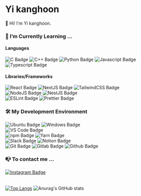 # Yi kanghoon

👋 Hi! I'm Yi kanghoon.<br>

### 🌱 I’m Currently Learning ...

#### Languages

![C Badge](https://img.shields.io/badge/-C-A8B9CC?style=flat-square&logo=C&logoColor=ffffff&labelColor=282828) ![C++ Badge](https://img.shields.io/badge/-C++-00599C?style=flat-square&logo=C%2B%2B&logoColor=ffffff&labelColor=282828) ![Python Badge](https://img.shields.io/badge/-Python-3776AB?style=flat-square&logo=Python&logoColor=ffffff&labelColor=282828) ![Javascript Badge](https://img.shields.io/badge/-JavaScript-F7DF1E?style=flat-square&logo=JavaScript&logoColor=ffffff&labelColor=282828) ![Typescript Badge](https://img.shields.io/badge/-TypeScript-3178C6?style=flat-square&logo=TypeScript&logoColor=ffffff&labelColor=282828)

#### Libraries/Frameworks

![React Badge](https://img.shields.io/badge/-React-61DAFB?style=flat-square&logo=React&logoColor=ffffff&labelColor=282828) ![NextJS Badge](https://img.shields.io/badge/-NextJS-000000?style=flat-square&logo=Next.js&logoColor=ffffff&labelColor=282828) ![TailwindCSS Badge](https://img.shields.io/badge/-TailwindCSS-06B6D4?style=flat-square&logo=TailwindCSS&logoColor=ffffff&labelColor=282828)<br>![NodeJS Badge](https://img.shields.io/badge/-NodeJS-339933?style=flat-square&logo=Node.js&logoColor=ffffff&labelColor=282828) ![NestJS Badge](https://img.shields.io/badge/-NestJS-E0234E?style=flat-square&logo=NestJS&logoColor=ffffff&labelColor=282828)<br>![ESLint Badge](https://img.shields.io/badge/-ESLint-4B32C3?style=flat-square&logo=ESLint&logoColor=ffffff&labelColor=282828) ![Prettier Badge](https://img.shields.io/badge/-Prettier-F7B93E?style=flat-square&logo=Prettier&logoColor=ffffff&labelColor=282828)<br>

### 🛠️ My Development Environment<br>

![Ubuntu Badge](https://img.shields.io/badge/-Ubuntu-E95420?style=flat-square&logo=Ubuntu&logoColor=white&labelColor=282828) ![Windows Badge](https://img.shields.io/badge/-Windows-0078D6?style=flat-square&logo=Windows&logoColor=white&labelColor=282828)<br>![VS Code Badge](https://img.shields.io/badge/VSCode-007ACC?style=flat-square&logo=VisualStudioCode&logoColor=white&labelColor=282828)<br>![npm Badge](https://img.shields.io/badge/-npm-CB3837?style=flat-square&logo=npm&logoColor=white&labelColor=282828) ![Yarn Badge](https://img.shields.io/badge/-Yarn-2C8EBB?style=flat-square&logo=Yarn&logoColor=white&labelColor=282828)<br>![Slack Badge](https://img.shields.io/badge/-Slack-4a154b?style=flat-square&logo=Slack&logoColor=white&labelColor=282828) ![Notion Badge](https://img.shields.io/badge/-Notion-000000?style=flat-square&logo=Notion&logoColor=white&labelColor=282828)<br>![Git Badge](https://img.shields.io/badge/-Git-F05032?style=flat-square&logo=Git&logoColor=white&labelColor=282828) ![Gitlab Badge](https://img.shields.io/badge/-Gitlab-FC6D26?style=flat-square&logo=Gitlab&logoColor=white&labelColor=282828) ![Github Badge](https://img.shields.io/badge/-Github-181717?style=flat-square&logo=Github&logoColor=white&labelColor=282828)<br>

### 📭 To contact me ...<br>

[![Instagram Badge](https://img.shields.io/badge/Instagram-E4405F?style=flat-square&logo=Instagram&logoColor=white&labelColor=282828&link=https://www.instagram.com/k.hoon_life/)](https://www.instagram.com/k.hoon_life/)<br><br><br>
[![Top Langs](https://github-readme-stats.vercel.app/api/top-langs/?username=hoon5083&langs_count=5&theme=dark)](https://github.com/hoon5083/hoon5083) ![Anurag's GitHub stats](https://github-readme-stats.vercel.app/api?username=hoon5083&show_icons=true&theme=codeSTACKr&count_private=true&line_height=40)
